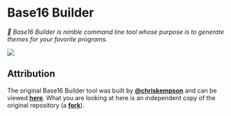 # Base16 Builder

*:hammer: Base16 Builder is nimble command line tool whose purpose is to generate themes for your favorite programs.*

![](https://i.imgur.com/UL4nSKN.gif)

## Attribution

The original Base16 Builder tool was built by [**@chriskempson**](https://github.com/chriskempson) and can be viewed [**here**](https://github.com/chriskempson/base16-builder). What you are looking at here is an independent copy of the original repository (a [**fork**](https://www.quora.com/What-does-it-mean-to-fork-on-GitHub)).
